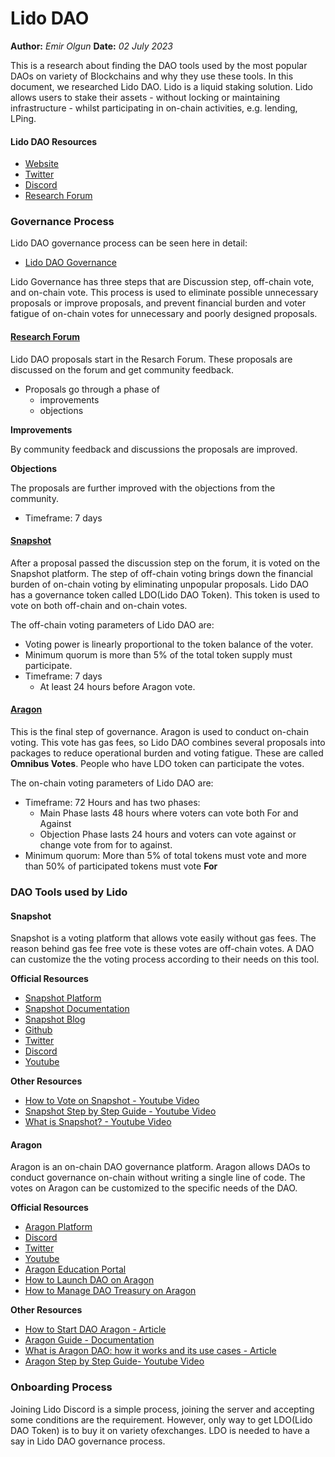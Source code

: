 # Lido DAO

**Author:** _Emir Olgun_ **Date:** _02 July 2023_

This is a research about finding the DAO tools used by the most popular DAOs on variety of Blockchains and why they use these tools. In this document, we researched Lido DAO. Lido is a liquid staking solution. Lido allows users to stake their assets - without locking or maintaining infrastructure - whilst participating in on-chain activities, e.g. lending, LPing.

#### Lido DAO Resources

* [Website](https://lido.fi)
* [Twitter](https://twitter.com/lidofinance)
* [Discord](https://discord.com/invite/lido)
* [Research Forum](https://discord.com/invite/lido)

### Governance Process

Lido DAO governance process can be seen here in detail:

* [Lido DAO Governance](https://lido.fi/governance)

Lido Governance has three steps that are Discussion step, off-chain vote, and on-chain vote. This process is used to eliminate possible unnecessary proposals or improve proposals, and prevent financial burden and voter fatigue of on-chain votes for unnecessary and poorly designed proposals.

#### [Research Forum](https://research.lido.fi)

Lido DAO proposals start in the Resarch Forum. These proposals are discussed on the forum and get community feedback.

* Proposals go through a phase of
  * improvements
  * objections

**Improvements**

By community feedback and discussions the proposals are improved.

**Objections**

The proposals are further improved with the objections from the community.

* Timeframe: 7 days

#### [Snapshot](https://snapshot.org/#/lido-snapshot.eth)

After a proposal passed the discussion step on the forum, it is voted on the Snapshot platform. The step of off-chain voting brings down the financial burden of on-chain voting by eliminating unpopular proposals. Lido DAO has a governance token called LDO(Lido DAO Token). This token is used to vote on both off-chain and on-chain votes.

The off-chain voting parameters of Lido DAO are:

* Voting power is linearly proportional to the token balance of the voter.
* Minimum quorum is more than 5% of the total token supply must participate.
* Timeframe: 7 days
  * At least 24 hours before Aragon vote.

#### [Aragon](https://vote.lido.fi)

This is the final step of governance. Aragon is used to conduct on-chain voting. This vote has gas fees, so Lido DAO combines several proposals into packages to reduce operational burden and voting fatigue. These are called **Omnibus Votes**. People who have LDO token can participate the votes.

The on-chain voting parameters of Lido DAO are:

* Timeframe: 72 Hours and has two phases:
  * Main Phase lasts 48 hours where voters can vote both For and Against
  * Objection Phase lasts 24 hours and voters can vote against or change vote from for to against.
* Minimum quorum: More than 5% of total tokens must vote and more than 50% of participated tokens must vote **For**

### DAO Tools used by Lido

#### Snapshot

Snapshot is a voting platform that allows vote easily without gas fees. The reason behind gas fee free vote is these votes are off-chain votes. A DAO can customize the the voting process according to their needs on this tool.

**Official Resources**

* [Snapshot Platform](https://snapshot.org/#/)
* [Snapshot Documentation](https://docs.snapshot.org)
* [Snapshot Blog](https://snapshot.mirror.xyz)
* [Github](https://github.com/snapshot-labs)
* [Twitter](https://twitter.com/SnapshotLabs)
* [Discord](https://discord.snapshot.org/)
* [Youtube](https://www.youtube.com/channel/UCKiOLUMQNj77m\_zhQnfdzsg)

**Other Resources**

* [How to Vote on Snapshot - Youtube Video](https://www.youtube.com/watch?v=u8frIjVKWJY)
* [Snapshot Step by Step Guide - Youtube Video](https://www.youtube.com/watch?v=5J-HS63tKYo)
* [What is Snapshot? - Youtube Video](https://www.youtube.com/watch?v=OLOtTAvCjms)

#### Aragon

Aragon is an on-chain DAO governance platform. Aragon allows DAOs to conduct governance on-chain without writing a single line of code. The votes on Aragon can be customized to the specific needs of the DAO.

**Official Resources**

* [Aragon Platform](https://aragon.org)
* [Discord](https://discordapp.com/invite/eqQJkdp)
* [Twitter](https://twitter.com/aragonproject?lang=es)
* [Youtube](https://www.youtube.com/channel/UCODiU\_-FWhr4SVOoBlm-qaQ)
* [Aragon Education Portal](https://aragon.org/education-portal)
* [How to Launch DAO on Aragon](https://www.youtube.com/watch?v=ua1eCHlJkwQ)
* [How to Manage DAO Treasury on Aragon](https://www.youtube.com/watch?v=dOaDV\_8yLlA)

**Other Resources**

* [How to Start DAO Aragon - Article](https://www.makeuseof.com/how-to-start-dao-aragon/)
* [Aragon Guide - Documentation](https://www.quicknode.com/guides/ethereum-development/smart-contracts/how-to-create-your-own-dao-with-aragon)
* [What is Aragon DAO: how it works and its use cases - Article](https://daotimes.com/what-is-aragon-dao-how-it-works-and-its-use-cases/)
* [Aragon Step by Step Guide- Youtube Video](https://www.youtube.com/watch?v=K\_pHk4qU1\_U)

### Onboarding Process

Joining Lido Discord is a simple process, joining the server and accepting some conditions are the requirement. However, only way to get LDO(Lido DAO Token) is to buy it on variety ofexchanges. LDO is needed to have a say in Lido DAO governance process.
